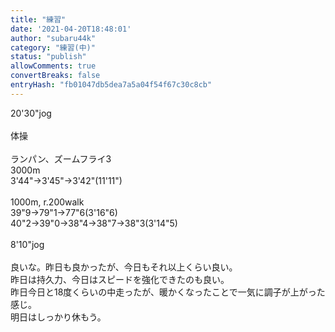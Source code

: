 ```yaml
---
title: "練習"
date: '2021-04-20T18:48:01'
author: "subaru44k"
category: "練習(中)"
status: "publish"
allowComments: true
convertBreaks: false
entryHash: "fb01047db5dea7a5a04f54f67c30c8cb"
---
```

20'30"jog<br>
<br>
体操<br>
<br>
ランパン、ズームフライ3<br>
3000m<br>
3'44"→3'45"→3'42"(11'11")<br>
<br>
1000m, r.200walk<br>
39"9→79"1→77"6(3'16"6)<br>
40"2→39"0→38"4→38"7→38"3(3'14"5)<br>
<br>
8'10"jog<br>
<br>
良いな。昨日も良かったが、今日もそれ以上くらい良い。<br>
昨日は持久力、今日はスピードを強化できたのも良い。<br>
昨日今日と18度くらいの中走ったが、暖かくなったことで一気に調子が上がった感じ。<br>
明日はしっかり休もう。
